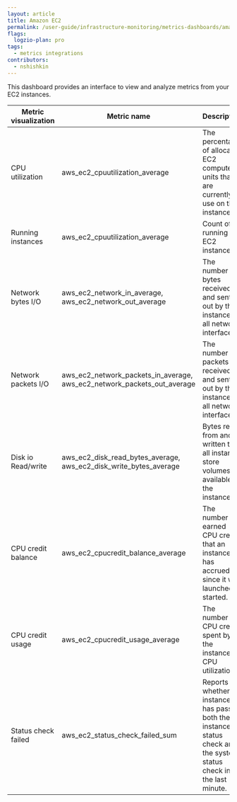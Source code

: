 ```yaml
---
layout: article
title: Amazon EC2
permalink: /user-guide/infrastructure-monitoring/metrics-dashboards/amazon-ec2.html 
flags:
  logzio-plan: pro
tags:
  - metrics integrations
contributors:
  - nshishkin
---
```


This dashboard provides an interface to view and analyze metrics from your EC2 instances.

| Metric visualization | Metric name | Description                                                                                                                                                                                                                                |
| ---------------------| ----------- | ---------------------------------------------------------------------------------------------------------------------------------------------------------------------------------------------------------------------------------- |
| CPU utilization      | aws_ec2_cpuutilization_average | The percentage of allocated EC2 compute units that are currently in use on the instance.                               |
| Running instances    | aws_ec2_cpuutilization_average | Count of running EC2 instances                                                                                         |
| Network bytes I/O    | aws_ec2_network_in_average, aws_ec2_network_out_average | The number of bytes received and sent out by the instance on all network interfaces.                                   |
| Network packets I/O  | aws_ec2_network_packets_in_average, aws_ec2_network_packets_out_average | The number of packets received and sent out by the instance on all network interfaces.                                 |
| Disk io Read/write   | aws_ec2_disk_read_bytes_average, aws_ec2_disk_write_bytes_average | Bytes read from and written to all instance store volumes available to the instance.                                   |
| CPU credit balance   | aws_ec2_cpucredit_balance_average | The number of earned CPU credits that an instance has accrued since it was launched or started.                        |
| CPU credit usage     | aws_ec2_cpucredit_usage_average | The number of CPU credits spent by the instance for CPU utilization.                                                   |
| Status check failed  | aws_ec2_status_check_failed_sum | Reports whether the instance has passed both the instance status check and the system status check in the last minute. |
